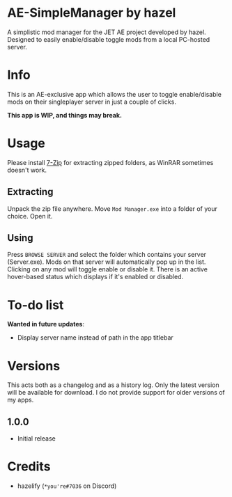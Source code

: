 # AE-SimpleManager by hazel
A simplistic mod manager for the JET AE project developed by hazel. Designed to easily enable/disable toggle mods from a local PC-hosted server.

# Info
This is an AE-exclusive app which allows the user to toggle enable/disable mods on their singleplayer server in just a couple of clicks.

**This app is WIP, and things may break.**

# Usage
Please install [7-Zip](https://www.7-zip.org/download.html) for extracting zipped folders, as WinRAR sometimes doesn't work.
## Extracting
Unpack the zip file anywhere. Move `Mod Manager.exe` into a folder of your choice. Open it.
## Using
Press `BROWSE SERVER` and select the folder which contains your server (Server.exe). Mods on that server will automatically pop up in the list. Clicking on any mod will toggle enable or disable it. There is an active hover-based status which displays if it's enabled or disabled.

# To-do list
**Wanted in future updates**:
* Display server name instead of path in the app titlebar

# Versions
This acts both as a changelog and as a history log. Only the latest version will be available for download. I do not provide support for older versions of my apps.

## 1.0.0
* Initial release

# Credits
* hazelify (`*you're#7036` on Discord)
